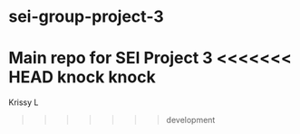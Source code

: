 # sei-group-project-3
Main repo for SEI Project 3
<<<<<<< HEAD
knock knock
=======
Krissy L
>>>>>>> development
